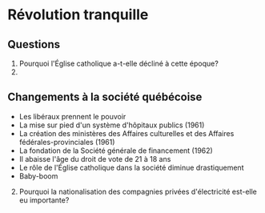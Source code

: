 # Révolution tranquille

## Questions

1. Pourquoi l'Église catholique a-t-elle décliné à cette époque?
2. 


## Changements à la société québécoise

- Les libéraux prennent le pouvoir
- La mise sur pied d'un système d'hôpitaux publics (1961)
- La création des ministères des Affaires culturelles et des Affaires fédérales-provinciales (1961)
- La fondation de la Société générale de financement (1962)
- Il abaisse l'âge du droit de vote de 21 à 18 ans
- Le rôle de l'Église catholique dans la société diminue drastiquement
- Baby-boom

2. Pourquoi la nationalisation des compagnies privées d'électricité est-elle eu importante?